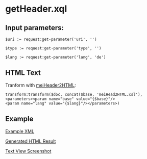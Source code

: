# getHeader.xql
## Input parameters:
```
$uri := request:get-parameter('uri', '')

$type := request:get-parameter('type', '')

$lang := request:get-parameter('lang', 'de')
```
## HTML Text
Tranform with [meiHeader2HTML](../../../transformations/getHeader/note/meiHead2HTML.md):
```
transform:transform($doc, concat($base, 'meiHead2HTML.xsl'), 
<parameters><param name="base" value="{$base}"/>
<param name="lang" value="{$lang}"/></parameters>)
```
## Example

[Example XML](test/TestXMLHeader.md)

[Generated HTML Result](test/TestXMLHeaderResult.md)

[Text View Screenshot](test/MetaDataView.md)

